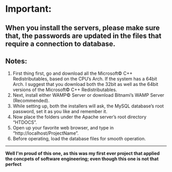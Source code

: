 # Important:

**When you install the servers, please make sure that, the passwords are updated in the files that require a connection to database.**
---

## Notes:

1. First thing first, go and download all the Microsoft© C++ Redistributables, based on the CPU’s Arch. If the system has a 64bit Arch. I suggest that you download both the 32bit as well as the 64bit versions of the Microsoft© C++ Redistributables.
2. Next, install either WAMP© Server or download Bitnami’s WAMP Server (Recommended).
3. While setting up, both the installers will ask, the MySQL database’s root password, set it as you like and remember it.
4. Now place the folders under the Apache server’s root directory “HTDOCS”.
5. Open up your favorite web browser, and type in “http://localhost/ProjectName”.
6. Before operating, load the database files for smooth operation.
---

**Well I'm proud of this one, as this was my first ever project that applied the concpets of software engineering; even though this one is not that perfect**
